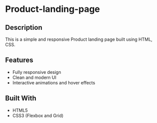 # Product-landing-page


## Description
This is a simple and responsive Product landing page built using HTML, CSS. 

## Features
- Fully responsive design
- Clean and modern UI
- Interactive animations and hover effects

## Built With
- HTML5
- CSS3 (Flexbox and Grid)
  
